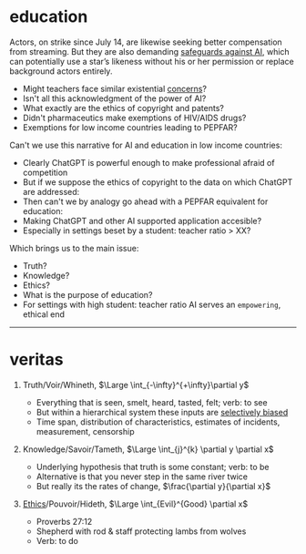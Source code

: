 # education

Actors, on strike since July 14, are likewise seeking better compensation from streaming. But they are also demanding [safeguards against AI](https://apnews.com/article/hollywood-ai-strike-wga-artificial-intelligence-39ab72582c3a15f77510c9c30a45ffc8), which can potentially use a star’s likeness without his or her permission or replace background actors entirely.
- Might teachers face similar existential [concerns](https://github.com/abikesa/language/blob/main/README.md)?
- Isn't all this acknowledgment of the power of AI?
- What exactly are the ethics of copyright and patents?
- Didn't pharmaceutics make exemptions of HIV/AIDS drugs?
- Exemptions for low income countries leading to PEPFAR?

Can't we use this narrative for AI and education in low income countries:
- Clearly ChatGPT is powerful enough to make professional afraid of competition
- But if we suppose the ethics of copyright to the data on which ChatGPT are addressed:
- Then can't we by analogy go ahead with a PEPFAR equivalent for education:
- Making ChatGPT and other AI supported application accesible?
- Especially in settings beset by a student: teacher ratio > XX?

Which brings us to the main issue:
- Truth?
- Knowledge?
- Ethics?
- What is the purpose of education?
- For settings with high student: teacher ratio AI serves an `empowering`, ethical end

---

# veritas

1. Truth/Voir/Whineth, $\Large \int_{-\infty}^{+\infty}\partial y$
   - Everything that is seen, smelt, heard, tasted, felt; verb: to see
   - But within a hierarchical system these inputs are [selectively biased](https://www.nytimes.com/2023/10/18/us/harvard-students-israel-hamas-doxxing.html)
   - Time span, distribution of characteristics, estimates of incidents, measurement, censorship
     
2. Knowledge/Savoir/Tameth, $\Large \int_{j}^{k} \partial y \partial x$
   - Underlying hypothesis that truth is some constant; verb: to be
   - Alternative is that you never step in the same river twice
   - But really its the rates of change, $\frac{\partial y}{\partial x}$
3. [Ethics](https://www.iesalc.unesco.org/wp-content/uploads/2023/04/ChatGPT-and-Artificial-Intelligence-in-higher-education-Quick-Start-guide_EN_FINAL.pdf)/Pouvoir/Hideth, $\Large \int_{Evil}^{Good} \partial x$
   - Proverbs 27:12
   - Shepherd with rod & staff protecting lambs from wolves
   - Verb: to do


